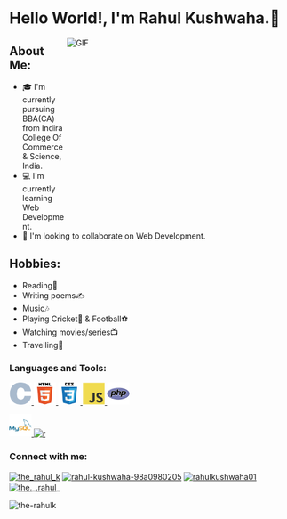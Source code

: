 ### <h1> Hello World!, I'm Rahul Kushwaha.👋 </h1>

<img align='right' alt="GIF" src="https://media.giphy.com/media/LmNwrBhejkK9EFP504/giphy.gif" width="400" height="320" />

## About Me:

- 🎓 I'm currently pursuing BBA(CA) from Indira College Of Commerce & Science, India.
- 💻 I'm currently learning Web Development.
- 🤝 I'm looking to collaborate on Web Development.


##  Hobbies:

- Reading📖
- Writing poems✍
- Music🎶
- Playing Cricket🏏 & Football⚽
- Watching movies/series📺
- Travelling🧳


<h3 align="left">Languages and Tools:</h3>
<p align="left"> <a href="https://www.cprogramming.com/" target="_blank"> <img src="https://raw.githubusercontent.com/devicons/devicon/master/icons/c/c-original.svg" alt="c" width="40" height="40"/> </a>  
<a href="https://www.w3.org/html/" target="_blank"> <img src="https://raw.githubusercontent.com/devicons/devicon/master/icons/html5/html5-original-wordmark.svg" alt="html5" width="40" height="40"/> </a> 
<a href="https://www.w3schools.com/css/" target="_blank"> <img src="https://raw.githubusercontent.com/devicons/devicon/master/icons/css3/css3-original-wordmark.svg" alt="css3" width="40" height="40"/> </a>
<a href="https://developer.mozilla.org/en-US/docs/Web/JavaScript" target="_blank"> <img src="https://raw.githubusercontent.com/devicons/devicon/master/icons/javascript/javascript-original.svg" alt="javascript" width="40" height="40"/> </a> 
<a href="https://www.php.net" target="_blank"> <img src="https://raw.githubusercontent.com/devicons/devicon/master/icons/php/php-original.svg" alt="php" width="40" height="40"/> </a> </p>
<a href="https://www.mysql.com/" target="_blank"> <img src="https://raw.githubusercontent.com/devicons/devicon/master/icons/mysql/mysql-original-wordmark.svg" alt="mysql" width="40" height="40"/> </a> 
<a href="https://www.r-project.org/about.html"> <img src="https://www.r-project.org/logo/Rlogo.svg" alt="r" width="40" height="40"/> </a>

<h3 align="left">Connect with me:</h3>
<p align="left">
<a href="https://twitter.com/the_rahul_k" target="blank"><img align="center" src="https://cdn.jsdelivr.net/npm/simple-icons@3.0.1/icons/twitter.svg" alt="the_rahul_k" height="30" width="40" /></a>
<a href="https://linkedin.com/in/rahul-kushwaha-98a0980205" target="blank"><img align="center" src="https://cdn.jsdelivr.net/npm/simple-icons@3.0.1/icons/linkedin.svg" alt="rahul-kushwaha-98a0980205" height="30" width="40" /></a>
<a href="https://fb.com/rahulkushwaha01" target="blank"><img align="center" src="https://cdn.jsdelivr.net/npm/simple-icons@3.0.1/icons/facebook.svg" alt="rahulkushwaha01" height="30" width="40" /></a>
<a href="https://instagram.com/the._.rahul_" target="blank"><img align="center" src="https://cdn.jsdelivr.net/npm/simple-icons@3.0.1/icons/instagram.svg" alt="the._.rahul_" height="30" width="40" /></a>
</p>


<p><img align="center" src="https://github-readme-stats.vercel.app/api/top-langs?username=the-rahulk&show_icons=true&locale=en&layout=compact" alt="the-rahulk" /></p>

